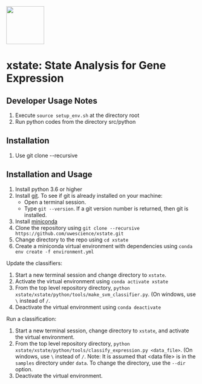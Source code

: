 <img src="https://api.travis-ci.org/uwescience/xstate.svg?branch=master" width="100"/>
   
# xstate: State Analysis for Gene Expression

## Developer Usage Notes
1. Execute ``source setup_env.sh`` at the directory root
1. Run python codes from the directory src/python

## Installation
1. Use git clone --recursive <repository path>

## Installation and Usage

1. Install python 3.6 or higher
1. Install [git](https://git-scm.com/book/en/v2/Getting-Started-Installing-Git). To see if git is already installed on your machine:
   - Open a terminal session.
   - Type ``git --version``. If a git version number is returned, then git is installed.
1. Install [miniconda](https://docs.conda.io/projects/conda/en/latest/user-guide/install/)
1. Clone the repository using ``git clone --recursive https://github.com/uwescience/xstate.git``
1. Change directory to the repo using ``cd xstate``
1. Create a miniconda virtual environment  with dependencies
using ``conda env create -f environment.yml``

Update the classifiers:
1. Start a new terminal session and change directory to ``xstate``.
1. Activate the virtual environment using ``conda activate xstate``
1. From the top level repository directory, ``python xstate/xstate/python/tools/make_svm_classifier.py``. (On windows, use ``\`` instead of ``/``.
1. Deactivate the virtual environment using ``conda deactivate``

Run a classification:
1. Start a new terminal session, change directory to ``xstate``, and activate the virtual environment.
1. From the top level repository directory, ``python xstate/xstate/python/tools/classify_expression.py <data_file>``. (On windows, use ``\`` instead of ``/``. Note: It is assumed that \<data file\> is
in the ``samples`` directory under ``data``. To change the directory,
use the ``--dir`` option.
1. Deactivate the virtual environment.
